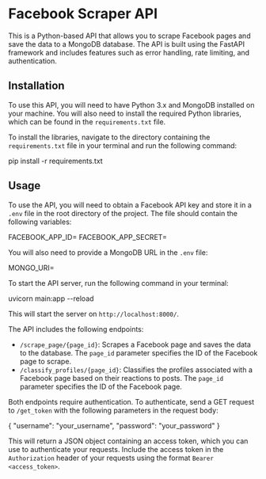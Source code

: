 
# Facebook Scraper API

This is a Python-based API that allows you to scrape Facebook pages and save the data to a MongoDB database. The API is built using the FastAPI framework and includes features such as error handling, rate limiting, and authentication.

## Installation

To use this API, you will need to have Python 3.x and MongoDB installed on your machine. You will also need to install the required Python libraries, which can be found in the `requirements.txt` file.

To install the libraries, navigate to the directory containing the `requirements.txt` file in your terminal and run the following command:

pip install -r requirements.txt


## Usage

To use the API, you will need to obtain a Facebook API key and store it in a `.env` file in the root directory of the project. The file should contain the following variables:

FACEBOOK_APP_ID=<your app id>
FACEBOOK_APP_SECRET=<your app secret>


You will also need to provide a MongoDB URL in the `.env` file:

MONGO_URI=<your MongoDB URL>

To start the API server, run the following command in your terminal:

uvicorn main:app --reload


This will start the server on `http://localhost:8000/`.

The API includes the following endpoints:

- `/scrape_page/{page_id}`: Scrapes a Facebook page and saves the data to the database. The `page_id` parameter specifies the ID of the Facebook page to scrape.
- `/classify_profiles/{page_id}`: Classifies the profiles associated with a Facebook page based on their reactions to posts. The `page_id` parameter specifies the ID of the Facebook page.

Both endpoints require authentication. To authenticate, send a GET request to `/get_token` with the following parameters in the request body:

{
"username": "your_username",
"password": "your_password"
}


This will return a JSON object containing an access token, which you can use to authenticate your requests. Include the access token in the `Authorization` header of your requests using the format `Bearer <access_token>`.

